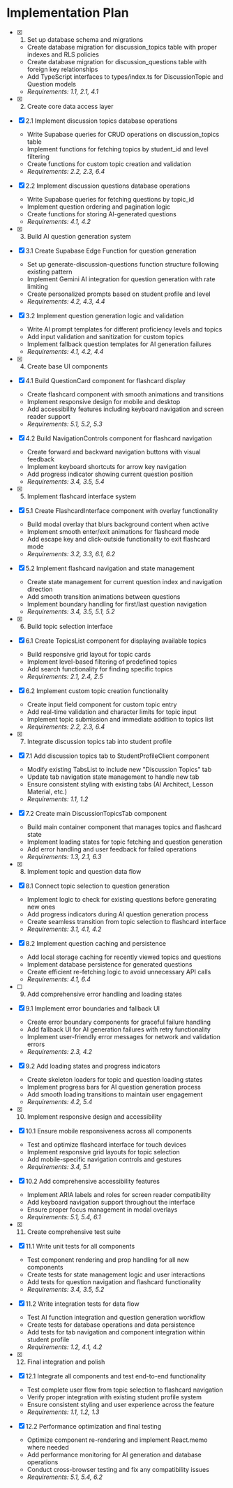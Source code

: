 # Implementation Plan

- [x] 1. Set up database schema and migrations

  - Create database migration for discussion_topics table with proper indexes and RLS policies
  - Create database migration for discussion_questions table with foreign key relationships
  - Add TypeScript interfaces to types/index.ts for DiscussionTopic and Question models
  - _Requirements: 1.1, 2.1, 4.1_

- [x] 2. Create core data access layer

- [x] 2.1 Implement discussion topics database operations

  - Write Supabase queries for CRUD operations on discussion_topics table
  - Implement functions for fetching topics by student_id and level filtering
  - Create functions for custom topic creation and validation
  - _Requirements: 2.2, 2.3, 6.4_

- [x] 2.2 Implement discussion questions database operations

  - Write Supabase queries for fetching questions by topic_id
  - Implement question ordering and pagination logic
  - Create functions for storing AI-generated questions
  - _Requirements: 4.1, 4.2_

- [x] 3. Build AI question generation system

- [x] 3.1 Create Supabase Edge Function for question generation

  - Set up generate-discussion-questions function structure following existing pattern
  - Implement Gemini AI integration for question generation with rate limiting
  - Create personalized prompts based on student profile and level
  - _Requirements: 4.2, 4.3, 4.4_

- [x] 3.2 Implement question generation logic and validation

  - Write AI prompt templates for different proficiency levels and topics
  - Add input validation and sanitization for custom topics
  - Implement fallback question templates for AI generation failures
  - _Requirements: 4.1, 4.2, 4.4_

- [x] 4. Create base UI components

- [x] 4.1 Build QuestionCard component for flashcard display

  - Create flashcard component with smooth animations and transitions
  - Implement responsive design for mobile and desktop
  - Add accessibility features including keyboard navigation and screen reader support
  - _Requirements: 5.1, 5.2, 5.3_

- [x] 4.2 Build NavigationControls component for flashcard navigation

  - Create forward and backward navigation buttons with visual feedback
  - Implement keyboard shortcuts for arrow key navigation
  - Add progress indicator showing current question position
  - _Requirements: 3.4, 3.5, 5.4_

- [x] 5. Implement flashcard interface system

- [x] 5.1 Create FlashcardInterface component with overlay functionality

  - Build modal overlay that blurs background content when active
  - Implement smooth enter/exit animations for flashcard mode
  - Add escape key and click-outside functionality to exit flashcard mode
  - _Requirements: 3.2, 3.3, 6.1, 6.2_

- [x] 5.2 Implement flashcard navigation and state management

  - Create state management for current question index and navigation direction
  - Add smooth transition animations between questions
  - Implement boundary handling for first/last question navigation
  - _Requirements: 3.4, 3.5, 5.1, 5.2_

- [x] 6. Build topic selection interface

- [x] 6.1 Create TopicsList component for displaying available topics

  - Build responsive grid layout for topic cards
  - Implement level-based filtering of predefined topics
  - Add search functionality for finding specific topics
  - _Requirements: 2.1, 2.4, 2.5_

- [x] 6.2 Implement custom topic creation functionality

  - Create input field component for custom topic entry
  - Add real-time validation and character limits for topic input
  - Implement topic submission and immediate addition to topics list
  - _Requirements: 2.2, 2.3, 6.4_

- [x] 7. Integrate discussion topics tab into student profile

- [x] 7.1 Add discussion topics tab to StudentProfileClient component

  - Modify existing TabsList to include new "Discussion Topics" tab
  - Update tab navigation state management to handle new tab
  - Ensure consistent styling with existing tabs (AI Architect, Lesson Material, etc.)
  - _Requirements: 1.1, 1.2_

- [x] 7.2 Create main DiscussionTopicsTab component

  - Build main container component that manages topics and flashcard state
  - Implement loading states for topic fetching and question generation
  - Add error handling and user feedback for failed operations
  - _Requirements: 1.3, 2.1, 6.3_

- [x] 8. Implement topic and question data flow

- [x] 8.1 Connect topic selection to question generation

  - Implement logic to check for existing questions before generating new ones
  - Add progress indicators during AI question generation process
  - Create seamless transition from topic selection to flashcard interface
  - _Requirements: 3.1, 4.1, 4.2_

- [x] 8.2 Implement question caching and persistence

  - Add local storage caching for recently viewed topics and questions
  - Implement database persistence for generated questions
  - Create efficient re-fetching logic to avoid unnecessary API calls
  - _Requirements: 4.1, 6.4_

- [ ] 9. Add comprehensive error handling and loading states

- [x] 9.1 Implement error boundaries and fallback UI

  - Create error boundary components for graceful failure handling
  - Add fallback UI for AI generation failures with retry functionality
  - Implement user-friendly error messages for network and validation errors
  - _Requirements: 2.3, 4.2_

- [x] 9.2 Add loading states and progress indicators

  - Create skeleton loaders for topic and question loading states
  - Implement progress bars for AI question generation process
  - Add smooth loading transitions to maintain user engagement
  - _Requirements: 4.2, 5.4_

- [x] 10. Implement responsive design and accessibility

- [x] 10.1 Ensure mobile responsiveness across all components

  - Test and optimize flashcard interface for touch devices
  - Implement responsive grid layouts for topic selection
  - Add mobile-specific navigation controls and gestures
  - _Requirements: 3.4, 5.1_

- [x] 10.2 Add comprehensive accessibility features

  - Implement ARIA labels and roles for screen reader compatibility
  - Add keyboard navigation support throughout the interface
  - Ensure proper focus management in modal overlays
  - _Requirements: 5.1, 5.4, 6.1_

- [x] 11. Create comprehensive test suite

- [x] 11.1 Write unit tests for all components

  - Test component rendering and prop handling for all new components
  - Create tests for state management logic and user interactions
  - Add tests for question navigation and flashcard functionality
  - _Requirements: 3.4, 3.5, 5.2_

- [x] 11.2 Write integration tests for data flow

  - Test AI function integration and question generation workflow
  - Create tests for database operations and data persistence
  - Add tests for tab navigation and component integration within student profile
  - _Requirements: 1.2, 4.1, 4.2_

- [x] 12. Final integration and polish





- [x] 12.1 Integrate all components and test end-to-end functionality




  - Test complete user flow from topic selection to flashcard navigation
  - Verify proper integration with existing student profile system
  - Ensure consistent styling and user experience across the feature
  - _Requirements: 1.1, 1.2, 1.3_



- [x] 12.2 Performance optimization and final testing





  - Optimize component re-rendering and implement React.memo where needed
  - Add performance monitoring for AI generation and database operations
  - Conduct cross-browser testing and fix any compatibility issues
  - _Requirements: 5.1, 5.4, 6.2_
